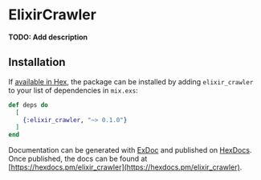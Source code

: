 # ElixirCrawler

**TODO: Add description**

## Installation

If [available in Hex](https://hex.pm/docs/publish), the package can be installed
by adding `elixir_crawler` to your list of dependencies in `mix.exs`:

```elixir
def deps do
  [
    {:elixir_crawler, "~> 0.1.0"}
  ]
end
```

Documentation can be generated with [ExDoc](https://github.com/elixir-lang/ex_doc)
and published on [HexDocs](https://hexdocs.pm). Once published, the docs can
be found at [https://hexdocs.pm/elixir_crawler](https://hexdocs.pm/elixir_crawler).

